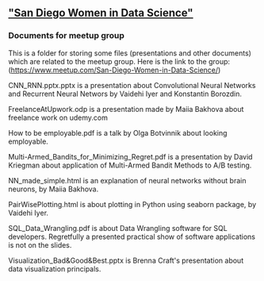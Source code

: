 ## ["San Diego Women in Data Science"](https://www.meetup.com/San-Diego-Women-in-Data-Science/)
### Documents for meetup group 
This is a folder for storing some files (presentations and other documents) which are related to the meetup group.
Here is the link to the group:
(https://www.meetup.com/San-Diego-Women-in-Data-Science/)

CNN_RNN.pptx.pptx is a presentation about Convolutional Neural Networks and Recurrent Neural Networs by Vaidehi Iyer and Konstantin Borozdin.

FreelanceAtUpwork.odp is a presentation made by Maiia Bakhova about freelance work on udemy.com

How to be employable.pdf is a talk by Olga Botvinnik about looking employable. 

Multi-Armed_Bandits_for_Minimizing_Regret.pdf is a presentation by David Kriegman about application of Multi-Armed Bandit Methods to A/B testing.

NN_made_simple.html is an explanation of neural networks without brain neurons, by Maiia Bakhova.

PairWisePlotting.html is about plotting in Python using seaborn package, by Vaidehi Iyer.

SQL_Data_Wrangling.pdf is about Data Wrangling software for SQL developers. Regretfully a presented practical show of software applications is not on the slides.

Visualization_Bad&Good&Best.pptx is Brenna Craft's presentation about data visualization principals.

